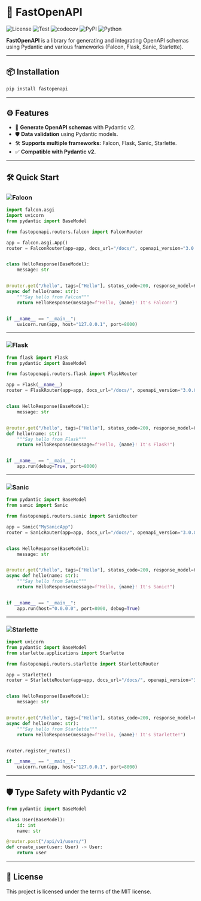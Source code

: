 
# 🚀 FastOpenAPI
![License](https://img.shields.io/github/license/mr-fatalyst/fastopenapi)
![Test](https://github.com/mr-fatalyst/fastopenapi/actions/workflows/master.yml/badge.svg)
![codecov](https://codecov.io/gh/mr-fatalyst/fastopenapi/branch/main/graph/badge.svg?token=USHR1I0CJB)
![PyPI](https://img.shields.io/pypi/v/fastopenapi)
![Python](https://img.shields.io/pypi/pyversions/fastopenapi)

**FastOpenAPI** is a library for generating and integrating OpenAPI schemas using Pydantic and various frameworks (Falcon, Flask, Sanic, Starlette).

---

## 📦 Installation
```bash
pip install fastopenapi
```

---

## ⚙️ Features
- 📄 **Generate OpenAPI schemas** with Pydantic v2.
- 🛡️ **Data validation** using Pydantic models.
- 🛠️ **Supports multiple frameworks:** Falcon, Flask, Sanic, Starlette.
- ✅ **Compatible with Pydantic v2.**

---

## 🛠️ Quick Start

### ![Falcon](https://img.shields.io/badge/Falcon-45b8d8?style=flat&logo=falcon&logoColor=white)
```python
import falcon.asgi
import uvicorn
from pydantic import BaseModel

from fastopenapi.routers.falcon import FalconRouter

app = falcon.asgi.App()
router = FalconRouter(app=app, docs_url="/docs/", openapi_version="3.0.0")


class HelloResponse(BaseModel):
    message: str


@router.get("/hello", tags=["Hello"], status_code=200, response_model=HelloResponse)
async def hello(name: str):
    """Say hello from Falcon"""
    return HelloResponse(message=f"Hello, {name}! It's Falcon!")


if __name__ == "__main__":
    uvicorn.run(app, host="127.0.0.1", port=8000)

```

---

### ![Flask](https://img.shields.io/badge/-Flask-000000?style=flat-square&logo=flask&logoColor=white)
```python
from flask import Flask
from pydantic import BaseModel

from fastopenapi.routers.flask import FlaskRouter

app = Flask(__name__)
router = FlaskRouter(app=app, docs_url="/docs/", openapi_version="3.0.0")


class HelloResponse(BaseModel):
    message: str


@router.get("/hello", tags=["Hello"], status_code=200, response_model=HelloResponse)
def hello(name: str):
    """Say hello from Flask"""
    return HelloResponse(message=f"Hello, {name}! It's Flask!")


if __name__ == "__main__":
    app.run(debug=True, port=8000)

```

---

### ![Sanic](https://img.shields.io/badge/-Sanic-00bfff?style=flat-square&logo=sanic&logoColor=white)
```python
from pydantic import BaseModel
from sanic import Sanic

from fastopenapi.routers.sanic import SanicRouter

app = Sanic("MySanicApp")
router = SanicRouter(app=app, docs_url="/docs/", openapi_version="3.0.0")


class HelloResponse(BaseModel):
    message: str


@router.get("/hello", tags=["Hello"], status_code=200, response_model=HelloResponse)
async def hello(name: str):
    """Say hello from Sanic"""
    return HelloResponse(message=f"Hello, {name}! It's Sanic!")


if __name__ == "__main__":
    app.run(host="0.0.0.0", port=8000, debug=True)

```

---

### ![Starlette](https://img.shields.io/badge/-Starlette-ff4785?style=flat-square&logo=starlette&logoColor=white)
```python
import uvicorn
from pydantic import BaseModel
from starlette.applications import Starlette

from fastopenapi.routers.starlette import StarletteRouter

app = Starlette()
router = StarletteRouter(app=app, docs_url="/docs/", openapi_version="3.0.0")


class HelloResponse(BaseModel):
    message: str


@router.get("/hello", tags=["Hello"], status_code=200, response_model=HelloResponse)
async def hello(name: str):
    """Say hello from Starlette"""
    return HelloResponse(message=f"Hello, {name}! It's Starlette!")


router.register_routes()

if __name__ == "__main__":
    uvicorn.run(app, host="127.0.0.1", port=8000)

```

---

## 🛡️ **Type Safety with Pydantic v2**
```python
from pydantic import BaseModel

class User(BaseModel):
    id: int
    name: str

@router.post("/api/v1/users/")
def create_user(user: User) -> User:
    return user
```

---

## 📄 **License**
This project is licensed under the terms of the MIT license.
